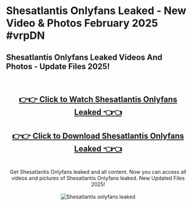 # Shesatlantis Onlyfans Leaked - New Video & Photos February 2025 #vrpDN

<h2>Shesatlantis Onlyfans Leaked Videos And Photos - Update Files 2025!</h2>
<br>
<div align="center">
<h2><a href="https://porncheck.live/?utm_source=shesatlantis&utm_medium=git182&utm_content=newban" rel="nofollow">👉👉 Click to Watch Shesatlantis Onlyfans Leaked 👈👈</a></h2>
<h2><a href="https://porncheck.live/?utm_source=shesatlantis&utm_medium=git182&utm_content=newban" rel="nofollow">👉👉 Click to Download Shesatlantis Onlyfans Leaked 👈👈</a></h2>
<br>
Get Shesatlantis Onlyfans leaked and all content. Now you can access all videos and pictures of Shesatlantis Onlyfans leaked. New Updated Files 2025!
<br>
<br>
<a href="https://porncheck.live/?utm_source=shesatlantis&utm_medium=git182&utm_content=newban" rel="nofollow" data-target="animated-image.originalLink"><img src="https://i.ibb.co/bMWrY6b1/banner2.png" alt="Shesatlantis onlyfans leaked" style="max-width: 100%; display: inline-block;" data-target="animated-image.originalImage"></a>
</div>
<br>

